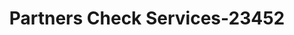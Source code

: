 ---
f_zip-code: 72120
f_state-code: AR
title: Partners Check Services-23452
f_phone: 501-835-5061
f_city-only: Sherwood
f_address: 8000 Highway 107 Suite 3 Sherwood
f_location-unique-id: '23452'
slug: partners-check-services-23452
updated-on: '2024-05-30T13:46:58.046Z'
created-on: '2024-05-30T13:36:59.803Z'
published-on: '2024-05-30T13:54:32.469Z'
f_city-state: cms/city/sherwood-ar.md
f_company: cms/company/partners-check-services.md
f_state: cms/state/arkansas.md
layout: '[payday-loan].html'
tags: payday-loan
---